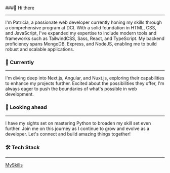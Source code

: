 ###👋 Hi there 

---
I'm Patricia, a passionate web developer currently honing my skills through a comprehensive program at DCI. With a solid foundation in HTML, CSS, and JavaScript, I've expanded my expertise to include modern tools and frameworks such as TailwindCSS, Sass, React, and TypeScript. My backend proficiency spans MongoDB, Express, and NodeJS, enabling me to build robust and scalable applications.

### 🌱 Currently
---
I'm diving deep into Next.js, Angular, and Nuxt.js, exploring their capabilities to enhance my projects further. Excited about the possibilities they offer, I'm always eager to push the boundaries of what's possible in web development.

### 🚀 Looking ahead
---
I have my sights set on mastering Python to broaden my skill set even further. Join me on this journey as I continue to grow and evolve as a developer. Let's connect and build amazing things together!

### 🛠 Tech Stack
---
[MySkills](https://skillicons.dev/icons?i=js,ts,html,css,react,)
